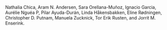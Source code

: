 Nathalia Chica, Aram N. Andersen, Sara Orellana-Muñoz, Ignacio Garcia, Aurélie Nguéa P, Pilar Ayuda-Durán, Linda Håkensbakken, Eline Rødningen, Christopher D. Putnam, Manuela Zucknick, Tor Erik Rusten, and Jorrit M. Enserink.
